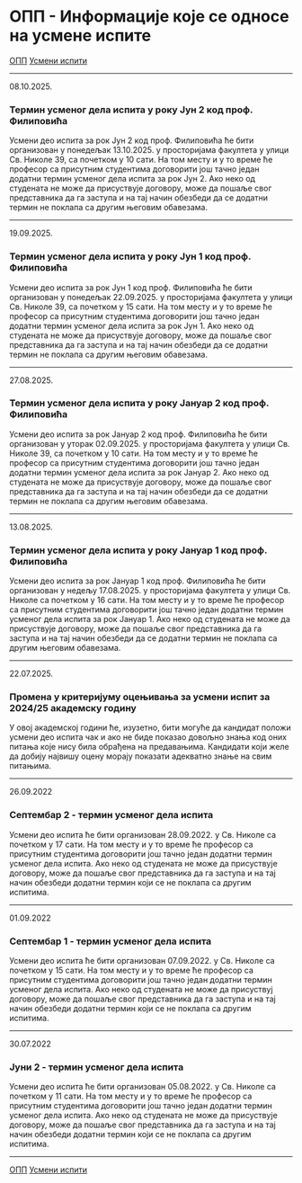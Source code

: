 # ОПП - Информације које се односе на усмене испите

[ОПП](../../README.md) [Усмени испити](../README.md)

---

08.10.2025.

### Термин усменог дела испита у року Јун 2 код проф. Филиповића

Усмени део испита за рок Јун 2 код проф. Филиповића ће бити организован у понедељак 13.10.2025. у просторијама факултета у улици Св. Николе 39, са почетком у 10 сати. На том месту и у то време ће професор са присутним студентима договорити још тачно један додатни термин усменог дела испита за рок Јун 2. Ако неко од студената не може да присуствује договору, може да пошаље свог представника да га заступа и на тај начин обезбеди да се додатни термин не поклапа са другим његовим обавезама.

---

19.09.2025.

### Термин усменог дела испита у року Јун 1 код проф. Филиповића

Усмени део испита за рок Јун 1 код проф. Филиповића ће бити организован у понедељак 22.09.2025. у просторијама факултета у улици Св. Николе 39, са почетком у 15 сати. На том месту и у то време ће професор са присутним студентима договорити још тачно један додатни термин усменог дела испита за рок Јун 1. Ако неко од студената не може да присуствује договору, може да пошаље свог представника да га заступа и на тај начин обезбеди да се додатни термин не поклапа са другим његовим обавезама.

---

27.08.2025.

### Термин усменог дела испита у року Јануар 2 код проф. Филиповића

Усмени део испита за рок Јануар 2 код проф. Филиповића ће бити организован у уторак 02.09.2025. у просторијама факултета у улици Св. Николе 39, са почетком у 10 сати. На том месту и у то време ће професор са присутним студентима договорити још тачно један додатни термин усменог дела испита за рок Јануар 2. Ако неко од студената не може да присуствује договору, може да пошаље свог представника да га заступа и на тај начин обезбеди да се додатни термин не поклапа са другим његовим обавезама.

---

13.08.2025.

### Термин усменог дела испита у року Јануар 1 код проф. Филиповића

Усмени део испита за рок Јануар 1 код проф. Филиповића ће бити организован у недељу 17.08.2025. у просторијама факултета у улици Св. Николе са почетком у 16 сати. На том месту и у то време ће професор са присутним студентима договорити још тачно један додатни термин усменог дела испита за рок Јануар 1. Ако неко од студената не може да присуствује договору, може да пошаље свог представника да га заступа и на тај начин обезбеди да се додатни термин не поклапа са другим његовим обавезама.

---

22.07.2025.

### Промена у критеријуму оцењивања за усмени испит за 2024/25 академску годину

У овој академској години ће, изузетно, бити могуће да кандидат положи усмени део испита чак и ако не биде показао довољно знања код оних питања које нису била обрађена на предавањима. Кандидати који желе да добију највишу оцену морају показати адекватно знање на свим питањима.

---

26.09.2022

### Септембар 2 - термин усменог дела испита

Усмени део испита ће бити организован 28.09.2022. у Св. Николе са почетком у 17 сати. На том месту и у то време ће професор са присутним студентима договорити још тачно један
додатни термин усменог дела испита. Ако неко од студената не може да присуствујe договору, може да пошаље свог представника да га заступа и на тај начин обезбеди додатни термин који
се не поклапа са другим испитима.

---

01.09.2022

### Септембар 1 - термин усменог дела испита

Усмени део испита ће бити организован 07.09.2022. у Св. Николе са почетком у 15 сати. На том месту и у то време ће професор са присутним студентима договорити још тачно један
додатни термин усменог дела испита. Ако неко од студената не може да присуствуј договору, може да пошаље свог представника да га заступа и на тај начин обезбеди додатни термин који
се не поклапа са другим испитима.

---

30.07.2022

### Јуни 2 - термин усменог дела испита

Усмени део испита ће бити организован 05.08.2022. у Св. Николе са почетком у 11 сати. На том месту и у то време ће професор са присутним студентима договорити још тачно један
додатни термин усменог дела испита. Ако неко од студената не може да присуствује договору, може да пошаље свог представника да га заступа и на тај начин обезбеди додатни термин који
се не поклапа са другим испитима.

---

[ОПП](../../README.md) [Усмени испити](../README.md)